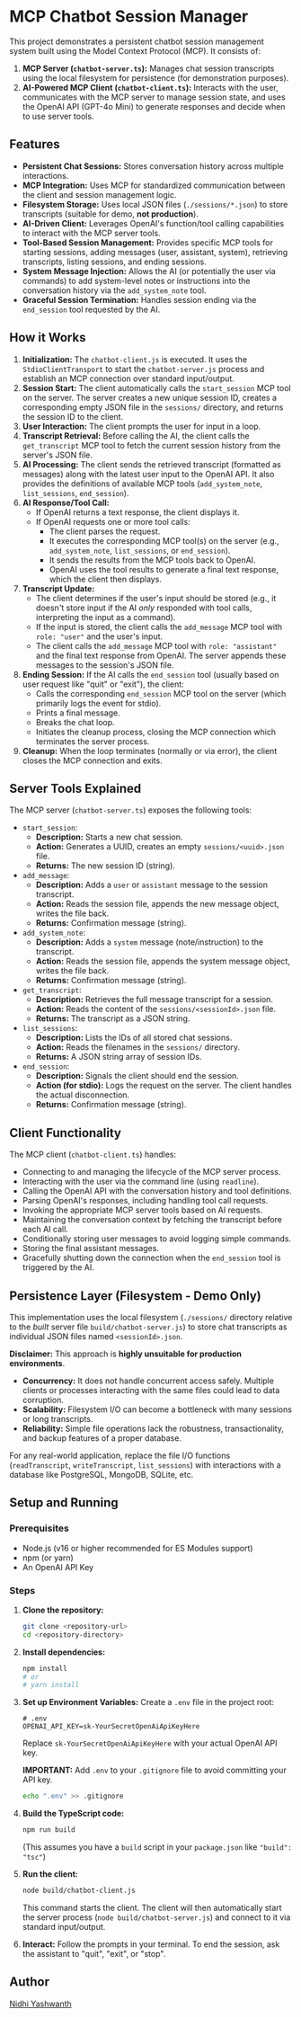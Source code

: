 # MCP Chatbot Session Manager

This project demonstrates a persistent chatbot session management system built using the Model Context Protocol (MCP). It consists of:

1.  **MCP Server (`chatbot-server.ts`):** Manages chat session transcripts using the local filesystem for persistence (for demonstration purposes).
2.  **AI-Powered MCP Client (`chatbot-client.ts`):** Interacts with the user, communicates with the MCP server to manage session state, and uses the OpenAI API (GPT-4o Mini) to generate responses and decide when to use server tools.

## Features

*   **Persistent Chat Sessions:** Stores conversation history across multiple interactions.
*   **MCP Integration:** Uses MCP for standardized communication between the client and session management logic.
*   **Filesystem Storage:** Uses local JSON files (`./sessions/*.json`) to store transcripts (suitable for demo, **not production**).
*   **AI-Driven Client:** Leverages OpenAI's function/tool calling capabilities to interact with the MCP server tools.
*   **Tool-Based Session Management:** Provides specific MCP tools for starting sessions, adding messages (user, assistant, system), retrieving transcripts, listing sessions, and ending sessions.
*   **System Message Injection:** Allows the AI (or potentially the user via commands) to add system-level notes or instructions into the conversation history via the `add_system_note` tool.
*   **Graceful Session Termination:** Handles session ending via the `end_session` tool requested by the AI.

## How it Works

1.  **Initialization:** The `chatbot-client.js` is executed. It uses the `StdioClientTransport` to start the `chatbot-server.js` process and establish an MCP connection over standard input/output.
2.  **Session Start:** The client automatically calls the `start_session` MCP tool on the server. The server creates a new unique session ID, creates a corresponding empty JSON file in the `sessions/` directory, and returns the session ID to the client.
3.  **User Interaction:** The client prompts the user for input in a loop.
4.  **Transcript Retrieval:** Before calling the AI, the client calls the `get_transcript` MCP tool to fetch the current session history from the server's JSON file.
5.  **AI Processing:** The client sends the retrieved transcript (formatted as messages) along with the latest user input to the OpenAI API. It also provides the definitions of available MCP tools (`add_system_note`, `list_sessions`, `end_session`).
6.  **AI Response/Tool Call:**
    *   If OpenAI returns a text response, the client displays it.
    *   If OpenAI requests one or more tool calls:
        *   The client parses the request.
        *   It executes the corresponding MCP tool(s) on the server (e.g., `add_system_note`, `list_sessions`, or `end_session`).
        *   It sends the results from the MCP tools back to OpenAI.
        *   OpenAI uses the tool results to generate a final text response, which the client then displays.
7.  **Transcript Update:**
    *   The client determines if the user's input should be stored (e.g., it doesn't store input if the AI *only* responded with tool calls, interpreting the input as a command).
    *   If the input is stored, the client calls the `add_message` MCP tool with `role: "user"` and the user's input.
    *   The client calls the `add_message` MCP tool with `role: "assistant"` and the final text response from OpenAI. The server appends these messages to the session's JSON file.
8.  **Ending Session:** If the AI calls the `end_session` tool (usually based on user request like "quit" or "exit"), the client:
    *   Calls the corresponding `end_session` MCP tool on the server (which primarily logs the event for stdio).
    *   Prints a final message.
    *   Breaks the chat loop.
    *   Initiates the cleanup process, closing the MCP connection which terminates the server process.
9.  **Cleanup:** When the loop terminates (normally or via error), the client closes the MCP connection and exits.

## Server Tools Explained

The MCP server (`chatbot-server.ts`) exposes the following tools:

*   `start_session`:
    *   **Description:** Starts a new chat session.
    *   **Action:** Generates a UUID, creates an empty `sessions/<uuid>.json` file.
    *   **Returns:** The new session ID (string).
*   `add_message`:
    *   **Description:** Adds a `user` or `assistant` message to the session transcript.
    *   **Action:** Reads the session file, appends the new message object, writes the file back.
    *   **Returns:** Confirmation message (string).
*   `add_system_note`:
    *   **Description:** Adds a `system` message (note/instruction) to the transcript.
    *   **Action:** Reads the session file, appends the system message object, writes the file back.
    *   **Returns:** Confirmation message (string).
*   `get_transcript`:
    *   **Description:** Retrieves the full message transcript for a session.
    *   **Action:** Reads the content of the `sessions/<sessionId>.json` file.
    *   **Returns:** The transcript as a JSON string.
*   `list_sessions`:
    *   **Description:** Lists the IDs of all stored chat sessions.
    *   **Action:** Reads the filenames in the `sessions/` directory.
    *   **Returns:** A JSON string array of session IDs.
*   `end_session`:
    *   **Description:** Signals the client should end the session.
    *   **Action (for stdio):** Logs the request on the server. The client handles the actual disconnection.
    *   **Returns:** Confirmation message (string).

## Client Functionality

The MCP client (`chatbot-client.ts`) handles:

*   Connecting to and managing the lifecycle of the MCP server process.
*   Interacting with the user via the command line (using `readline`).
*   Calling the OpenAI API with the conversation history and tool definitions.
*   Parsing OpenAI's responses, including handling tool call requests.
*   Invoking the appropriate MCP server tools based on AI requests.
*   Maintaining the conversation context by fetching the transcript before each AI call.
*   Conditionally storing user messages to avoid logging simple commands.
*   Storing the final assistant messages.
*   Gracefully shutting down the connection when the `end_session` tool is triggered by the AI.

## Persistence Layer (Filesystem - Demo Only)

This implementation uses the local filesystem (`./sessions/` directory relative to the *built* server file `build/chatbot-server.js`) to store chat transcripts as individual JSON files named `<sessionId>.json`.

**Disclaimer:** This approach is **highly unsuitable for production environments**.
*   **Concurrency:** It does not handle concurrent access safely. Multiple clients or processes interacting with the same files could lead to data corruption.
*   **Scalability:** Filesystem I/O can become a bottleneck with many sessions or long transcripts.
*   **Reliability:** Simple file operations lack the robustness, transactionality, and backup features of a proper database.

For any real-world application, replace the file I/O functions (`readTranscript`, `writeTranscript`, `list_sessions`) with interactions with a database like PostgreSQL, MongoDB, SQLite, etc.

## Setup and Running

### Prerequisites

*   Node.js (v16 or higher recommended for ES Modules support)
*   npm (or yarn)
*   An OpenAI API Key

### Steps

1.  **Clone the repository:**
    ```bash
    git clone <repository-url>
    cd <repository-directory>
    ```

2.  **Install dependencies:**
    ```bash
    npm install
    # or
    # yarn install
    ```

3.  **Set up Environment Variables:**
    Create a `.env` file in the project root:
    ```plaintext
    # .env
    OPENAI_API_KEY=sk-YourSecretOpenAiApiKeyHere
    ```
    Replace `sk-YourSecretOpenAiApiKeyHere` with your actual OpenAI API key.

    **IMPORTANT:** Add `.env` to your `.gitignore` file to avoid committing your API key.
    ```bash
    echo ".env" >> .gitignore
    ```

4.  **Build the TypeScript code:**
    ```bash
    npm run build
    ```
    (This assumes you have a `build` script in your `package.json` like `"build": "tsc"`)

5.  **Run the client:**
    ```bash
    node build/chatbot-client.js
    ```
    This command starts the client. The client will then automatically start the server process (`node build/chatbot-server.js`) and connect to it via standard input/output.

6.  **Interact:** Follow the prompts in your terminal. To end the session, ask the assistant to "quit", "exit", or "stop".

## Author
[Nidhi Yashwanth]('https://github.com/nidhiyashwanth')
